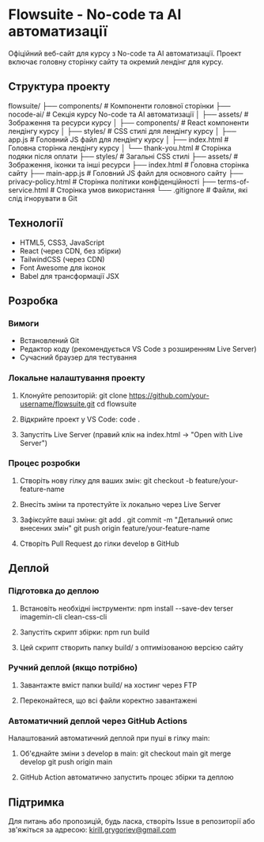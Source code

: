 # Flowsuite - No-code та AI автоматизації

Офіційний веб-сайт для курсу з No-code та AI автоматизації. Проект включає головну сторінку сайту та окремий лендінг для курсу.

## Структура проекту
flowsuite/
├── components/            # Компоненти головної сторінки
├── nocode-ai/             # Секція курсу No-code та AI автоматизації
│   ├── assets/            # Зображення та ресурси курсу
│   ├── components/        # React компоненти лендінгу курсу
│   ├── styles/            # CSS стилі для лендінгу курсу
│   ├── app.js             # Головний JS файл для лендінгу курсу
│   ├── index.html         # Головна сторінка лендінгу курсу
│   └── thank-you.html     # Сторінка подяки після оплати
├── styles/                # Загальні CSS стилі
├── assets/                # Зображення, іконки та інші ресурси
├── index.html             # Головна сторінка сайту
├── main-app.js            # Головний JS файл для основного сайту
├── privacy-policy.html    # Сторінка політики конфіденційності
├── terms-of-service.html  # Сторінка умов використання
└── .gitignore             # Файли, які слід ігнорувати в Git

## Технології

- HTML5, CSS3, JavaScript
- React (через CDN, без збірки)
- TailwindCSS (через CDN)
- Font Awesome для іконок
- Babel для трансформації JSX

## Розробка

### Вимоги

- Встановлений Git
- Редактор коду (рекомендується VS Code з розширенням Live Server)
- Сучасний браузер для тестування

### Локальне налаштування проекту

1. Клонуйте репозиторій:
   git clone https://github.com/your-username/flowsuite.git
   cd flowsuite

2. Відкрийте проект у VS Code:
   code .

3. Запустіть Live Server (правий клік на index.html -> "Open with Live Server")

### Процес розробки

1. Створіть нову гілку для ваших змін:
    git checkout -b feature/your-feature-name

2. Внесіть зміни та протестуйте їх локально через Live Server

3. Зафіксуйте ваші зміни:
    git add .
    git commit -m "Детальний опис внесених змін"
    git push origin feature/your-feature-name

4. Створіть Pull Request до гілки develop в GitHub

## Деплой

### Підготовка до деплою

1. Встановіть необхідні інструменти:
    npm install --save-dev terser imagemin-cli clean-css-cli

2. Запустіть скрипт збірки:
    npm run build

3. Цей скрипт створить папку build/ з оптимізованою версією сайту

### Ручний деплой (якщо потрібно)

1. Завантажте вміст папки build/ на хостинг через FTP

2. Переконайтеся, що всі файли коректно завантажені

### Автоматичний деплой через GitHub Actions
Налаштований автоматичний деплой при пуші в гілку main:

1. Об'єднайте зміни з develop в main:
    git checkout main
    git merge develop
    git push origin main

2. GitHub Action автоматично запустить процес збірки та деплою

## Підтримка
Для питань або пропозицій, будь ласка, створіть Issue в репозиторії або зв'яжіться за адресою: kirill.grygoriev@gmail.com